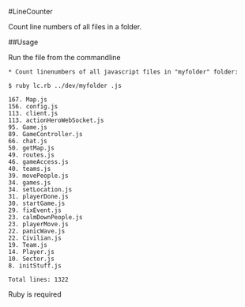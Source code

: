 #LineCounter

Count line numbers of all files in a folder.

##Usage

Run the file from the commandline

```
* Count linenumbers of all javascript files in "myfolder" folder:

$ ruby lc.rb ../dev/myfolder .js

167. Map.js
156. config.js
113. client.js
113. actionHeroWebSocket.js
95. Game.js
89. GameController.js
66. chat.js
50. getMap.js
49. routes.js
46. gameAccess.js
40. teams.js
39. movePeople.js
34. games.js
34. setLocation.js
31. playerDone.js
30. startGame.js
29. fixEvent.js
23. calmDownPeople.js
23. playerMove.js
22. panicWave.js
22. Civilian.js
19. Team.js
14. Player.js
10. Sector.js
8. initStuff.js

Total lines: 1322
```

Ruby is required
